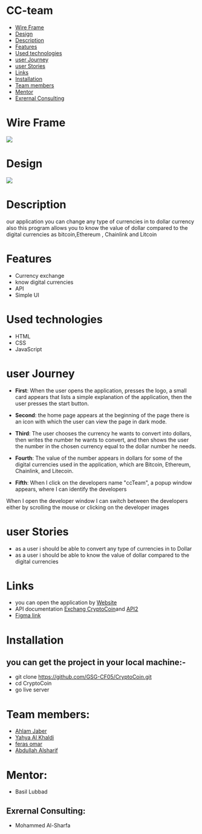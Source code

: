 # CC-team
- [Wire Frame](#wire-frame)
- [Design](#design)
- [Description](#description)
- [Features](#features)
- [Used technologies](#Used-technologies)
- [user Journey](#user-Journey)
- [user Stories](#user-stories)
- [Links](#Links)
- [ Installation](#Installation)
- [Team members](#team-members)
- [Mentor](#mentor)
- [Exrernal Consulting](#Exrernal-Consulting)




# Wire Frame <span id="wireFrame"></span>

![](https://user-images.githubusercontent.com/78439316/159351408-2852a14e-47dd-4e84-9429-b9d8bdac2c6e.jpg)



# Design <span id="Design"></span>


![](https://user-images.githubusercontent.com/78439316/159352100-fd6de755-b858-4ca0-bc0e-e0729b37bb89.jpg)


# Description <span id="Description"></span>
our application you can change any type of currencies in to dollar currency
also this program allows you to know the value of dollar compared to the digital currencies as bitcoin,Ethereum , Chainlink  and Litcoin 
    
# Features <span id="Features "></span>
- Currency exchange
-  know digital currencies
- API
- Simple UI



# Used technologies <span id="Used technologies"></span>
- HTML
- CSS
- JavaScript


# user Journey <span id=" user Journey"></span>
- **First**: When the user opens the application, presses the logo, a small card appears that lists a simple explanation of the application, then the user presses the start button.

- **Second**: the home page appears at the beginning of the page there is an icon with which the user can view the page in dark mode.

- **Third**: The user chooses the currency he wants to convert into dollars, then writes the number he  wants to convert, and then shows the user the number in the chosen currency equal to the dollar number he needs.

- **Fourth**: The value of the number appears in dollars for some of the digital currencies used in the application, which are Bitcoin, Ethereum, Chainlink, and Litecoin.

- **Fifth**: When I click on the developers name "ccTeam", a popup window appears, where I can identify the developers

When I open the developer window I can switch between the developers either by scrolling the mouse or clicking on the developer images





# user Stories <span id="user Stories"></span>
- as a user i should be able to convert any type of currencies in to Dollar
- as a user i should be able to know the value of dollar compared to the digital currencies



# Links <span id="Links"></span>
- you can open the application by [Website](https://github.com/GSG-CF05/CC-team.git) 
- API documentation  [Exchang CryptoCoin](https://api.coincap.io/v2/assets)and  [API2](https://www.exchangerate-api.com/)
- [Figma link](https://www.figma.com/file/g1WCiLIDbSXbBk2vnpmjRL/currency-exchange?node-id=20%3A186)



# Installation<span id="Installation"></span>
## you can get the project in your local machine:-
- git clone https://github.com/GSG-CF05/CryptoCoin.git
- cd CryptoCoin
- go live server


# Team members:<span id="Team members"></span>
- [Ahlam Jaber](https://github.com/ahlam377)
- [Yahya Al Khaldi](https://github.com/yahya-1)
- [feras omar](https://github.com/ferasomar2)
- [Abdullah Alsharif](https://github.com/Abdu11ah-A1sharif)

# Mentor:<span id="Mentor"></span>
- Basil Lubbad
## Exrernal Consulting:<span id="Exrernal Consulting"></span>
- Mohammed Al-Sharfa
